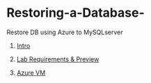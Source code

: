 # Restoring-a-Database-
Restore DB using Azure to MySQLserver

1. [Intro](https://github.com/SD-14/Restoring-a-Database-/blob/main/Intro.md)

2. [Lab Requirements & Preview](https://github.com/SD-14/Restoring-a-Database-/blob/main/Lab/Lab%20Requirements%20%26%20Preview.md)
 
3. [Azure VM](https://github.com/SD-14/Restoring-a-Database-/blob/main/Lab/AzureVM/Create%20an%20Azure%20VM.md)
